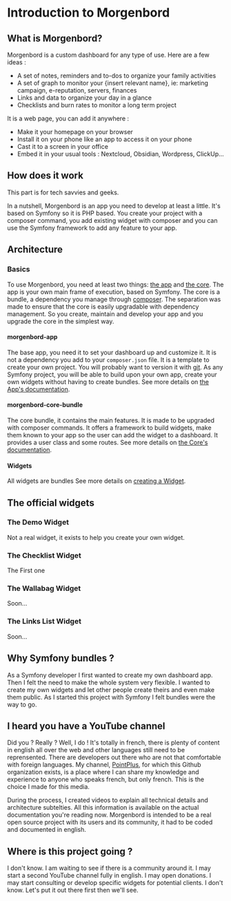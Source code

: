 # Introduction to Morgenbord

## What is Morgenbord?

Morgenbord is a custom dashboard for any type of use. Here are a few ideas :

- A set of notes, reminders and to-dos to organize your family activities
- A set of graph to monitor your {insert relevant name}, ie: marketing campaign, e-reputation, servers, finances
- Links and data to organize your day in a glance
- Checklists and burn rates to monitor a long term project

It is a web page, you can add it anywhere :

- Make it your homepage on your browser
- Install it on your phone like an app to access it on your phone
- Cast it to a screen in your office
- Embed it in your usual tools : Nextcloud, Obsidian, Wordpress, ClickUp…
## How does it work

This part is for tech savvies and geeks.

In a nutshell, Morgenbord is an app you need to develop at least a little. It's based on Symfony so it is PHP based. You create your project with a composer command, you add existing widget with composer and you can use the Symfony framework to add any feature to your app.
## Architecture

### Basics

To use Morgenbord, you need at least two things: [the app](#morgenbord-app) and [the core](#morgenbord-core-bundle). The app is your own main frame of execution, based on Symfony. The core is a bundle, a dependency you manage through [composer](https://getcomposer.org). The separation was made to ensure that the core is easily upgradable with dependency management. So you create, maintain and develop your app and you upgrade the core in the simplest way.

#### morgenbord-app

The base app, you need it to set your dashboard up and customize it. It is not a dependency you add to your `composer.json` file. It is a template to create your own project. You will probably want to version it with [git](https://git-scm.com/). As any Symfony project, you will be able to build upon your own app, create your own widgets without having to create bundles. See more details on [the App's documentation](/App/index).

#### morgenbord-core-bundle

The core bundle, it contains the main features. It is made to be upgraded with composer commands. It offers a framework to build widgets, make them known to your app so the user can add the widget to a dashboard. It provides a user class and some routes. See more details on [the Core's documentation](/Core/).

#### Widgets

All widgets are bundles
See more details on [creating a Widget](/Widgets/).

## The official widgets

### The Demo Widget

Not a real widget, it exists to help you create your own widget.

### The Checklist Widget

The First one

### The Wallabag Widget

Soon…

### The Links List Widget

Soon…

## Why Symfony bundles ?

As a Symfony developer I first wanted to create my own dashboard app. Then I felt the need to make the whole system very flexible. I wanted to create my own widgets and let other people create theirs and even make them public. As I started this project with Symfony I felt bundles were the way to go.

## I heard you have a YouTube channel

Did you ? Really ? Well, I do ! It's totally in french, there is plenty of content in english all over the web and other languages still need to be reprensented. There are developers out there who are not that comfortable with foreign languages. My channel, [PointPlus](https://youtube.com/PointPlus), for which this Github organization exists, is a place where I can share my knowledge and experience to anyone who speaks french, but only french. This is the choice I made for this media.

During the process, I created videos to explain all technical details and architecture subtelties. All this information is available on the actual documentation you're reading now. Morgenbord is intended to be a real open source project with its users and its community, it had to be coded and documented in english.

## Where is this project going ?

I don't know. I am waiting to see if there is a community around it. I may start a second YouTube channel fully in english. I may open donations. I may start consulting or develop specific widgets for potential clients. I don't know. Let's put it out there first then we'll see.
